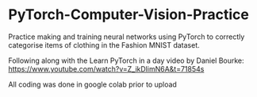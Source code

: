 # PyTorch-Computer-Vision-Practice

Practice making and training neural networks using PyTorch to correctly categorise items of clothing in the Fashion MNIST dataset.

Following along with the Learn PyTorch in a day video by Daniel Bourke: https://www.youtube.com/watch?v=Z_ikDlimN6A&t=71854s

All coding was done in google colab prior to upload
